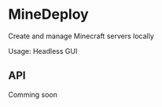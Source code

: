 # MineDeploy
Create and manage Minecraft servers locally

Usage:
Headless
GUI


## API
Comming soon
